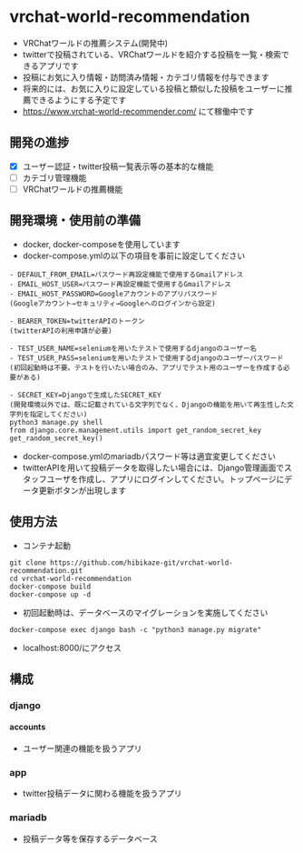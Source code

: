 # vrchat-world-recommendation
- VRChatワールドの推薦システム(開発中)
- twitterで投稿されている、VRChatワールドを紹介する投稿を一覧・検索できるアプリです
- 投稿にお気に入り情報・訪問済み情報・カテゴリ情報を付与できます
- 将来的には、お気に入りに設定している投稿と類似した投稿をユーザーに推薦できるようにする予定です
- https://www.vrchat-world-recommender.com/ にて稼働中です

## 開発の進捗
- [x] ユーザー認証・twitter投稿一覧表示等の基本的な機能
- [ ] カテゴリ管理機能
- [ ] VRChatワールドの推薦機能

## 開発環境・使用前の準備
- docker, docker-composeを使用しています
- docker-compose.ymlの以下の項目を事前に設定してください
```
- DEFAULT_FROM_EMAIL=パスワード再設定機能で使用するGmailアドレス
- EMAIL_HOST_USER=パスワード再設定機能で使用するGmailアドレス
- EMAIL_HOST_PASSWORD=Googleアカウントのアプリパスワード
(Googleアカウント→セキュリティ→Googleへのログインから設定)

- BEARER_TOKEN=twitterAPIのトークン
(twitterAPIの利用申請が必要)

- TEST_USER_NAME=seleniumを用いたテストで使用するdjangoのユーザー名
- TEST_USER_PASS=seleniumを用いたテストで使用するdjangoのユーザーパスワード
(初回起動時は不要。テストを行いたい場合のみ、アプリでテスト用のユーザーを作成する必要がある)

- SECRET_KEY=Djangoで生成したSECRET_KEY
(開発環境以外では、既に記載されている文字列でなく、Djangoの機能を用いて再生性した文字列を指定してください)
python3 manage.py shell
from django.core.management.utils import get_random_secret_key
get_random_secret_key()
```
- docker-compose.ymlのmariadbパスワード等は適宜変更してください
- twitterAPIを用いて投稿データを取得したい場合には、Django管理画面でスタッフユーザを作成し、アプリにログインしてください。トップページにデータ更新ボタンが出現します

## 使用方法
- コンテナ起動
```
git clone https://github.com/hibikaze-git/vrchat-world-recommendation.git
cd vrchat-world-recommendation
docker-compose build
docker-compose up -d
```
- 初回起動時は、データベースのマイグレーションを実施してください
```
docker-compose exec django bash -c "python3 manage.py migrate"
```
- localhost:8000/にアクセス

## 構成
### django
#### accounts
- ユーザー関連の機能を扱うアプリ

### app
- twitter投稿データに関わる機能を扱うアプリ

### mariadb
- 投稿データ等を保存するデータベース